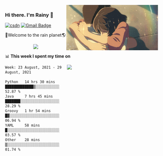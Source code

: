 <img  align='right' height="150" src="https://github.com/LikeRainDay/LikeRainDay/blob/master/pic/img_rain_1.gif?raw=true">



### Hi there. I'm Rainy :lemon:

[![csdn](https://img.shields.io/badge/-csdn-c14438?style=flat-square&logo=c&logoColor=white)](https://blog.csdn.net/qq_15807167)
[![Gmail Badge](https://img.shields.io/badge/-gmail-c14438?style=flat-square&logo=Gmail&logoColor=white&link=mailto:houshuai0816@gmail.com)](mailto:houshuai0816@gmail.com)

🚀Welcome to the rain planet🌎

<center>
<img align='center'  src="https://source.unsplash.com/random/1200x600">
</center>

📊 **This week I spent my time on**

<img align='right'   width="300" src="https://github-readme-stats.vercel.app/api?username=LikeRainDay&show_icons=true&title_color=fff&icon_color=79ff97&text_color=9f9f9f&bg_color=151515">

<!--START_SECTION:waka-->
```text
Week: 23 August, 2021 - 29 August, 2021

Python   14 hrs 30 mins  █████████████▒░░░░░░░░░░░   52.87 % 
Java     7 hrs 45 mins   ███████░░░░░░░░░░░░░░░░░░   28.29 % 
Groovy   1 hr 54 mins    █▓░░░░░░░░░░░░░░░░░░░░░░░   06.94 % 
YAML     58 mins         █░░░░░░░░░░░░░░░░░░░░░░░░   03.57 % 
Other    28 mins         ▒░░░░░░░░░░░░░░░░░░░░░░░░   01.74 % 
```
<!--END_SECTION:waka-->
